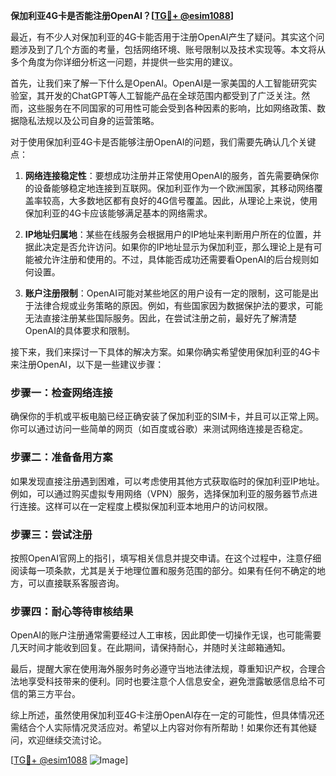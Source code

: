 **保加利亚4G卡是否能注册OpenAI？[[TG💪+ @esim1088](https://t.me/s/esim1088)]**

最近，有不少人对保加利亚的4G卡能否用于注册OpenAI产生了疑问。其实这个问题涉及到了几个方面的考量，包括网络环境、账号限制以及技术实现等。本文将从多个角度为你详细分析这一问题，并提供一些实用的建议。

首先，让我们来了解一下什么是OpenAI。OpenAI是一家美国的人工智能研究实验室，其开发的ChatGPT等人工智能产品在全球范围内都受到了广泛关注。然而，这些服务在不同国家的可用性可能会受到各种因素的影响，比如网络政策、数据隐私法规以及公司自身的运营策略。

对于使用保加利亚4G卡是否能够注册OpenAI的问题，我们需要先确认几个关键点：

1. **网络连接稳定性**：要想成功注册并正常使用OpenAI的服务，首先需要确保你的设备能够稳定地连接到互联网。保加利亚作为一个欧洲国家，其移动网络覆盖率较高，大多数地区都有良好的4G信号覆盖。因此，从理论上来说，使用保加利亚的4G卡应该能够满足基本的网络需求。

2. **IP地址归属地**：某些在线服务会根据用户的IP地址来判断用户所在的位置，并据此决定是否允许访问。如果你的IP地址显示为保加利亚，那么理论上是有可能被允许注册和使用的。不过，具体能否成功还需要看OpenAI的后台规则如何设置。

3. **账户注册限制**：OpenAI可能对某些地区的用户设有一定的限制，这可能是出于法律合规或业务策略的原因。例如，有些国家因为数据保护法的要求，可能无法直接注册某些国际服务。因此，在尝试注册之前，最好先了解清楚OpenAI的具体要求和限制。

接下来，我们来探讨一下具体的解决方案。如果你确实希望使用保加利亚的4G卡来注册OpenAI，以下是一些建议步骤：

### 步骤一：检查网络连接
确保你的手机或平板电脑已经正确安装了保加利亚的SIM卡，并且可以正常上网。你可以通过访问一些简单的网页（如百度或谷歌）来测试网络连接是否稳定。

### 步骤二：准备备用方案
如果发现直接注册遇到困难，可以考虑使用其他方式获取临时的保加利亚IP地址。例如，可以通过购买虚拟专用网络（VPN）服务，选择保加利亚的服务器节点进行连接。这样可以在一定程度上模拟保加利亚本地用户的访问权限。

### 步骤三：尝试注册
按照OpenAI官网上的指引，填写相关信息并提交申请。在这个过程中，注意仔细阅读每一项条款，尤其是关于地理位置和服务范围的部分。如果有任何不确定的地方，可以直接联系客服咨询。

### 步骤四：耐心等待审核结果
OpenAI的账户注册通常需要经过人工审核，因此即使一切操作无误，也可能需要几天时间才能收到回复。在此期间，请保持耐心，并随时关注邮箱通知。

最后，提醒大家在使用海外服务时务必遵守当地法律法规，尊重知识产权，合理合法地享受科技带来的便利。同时也要注意个人信息安全，避免泄露敏感信息给不可信的第三方平台。

综上所述，虽然使用保加利亚4G卡注册OpenAI存在一定的可能性，但具体情况还需结合个人实际情况灵活应对。希望以上内容对你有所帮助！如果你还有其他疑问，欢迎继续交流讨论。

[[TG💪+ @esim1088](https://t.me/s/esim1088) ![Image](https://i.postimg.cc/4NQfJmqS/Snipaste-2025-05-13-00-14-12.png)]